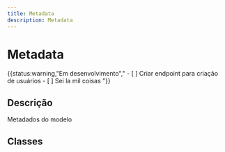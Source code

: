 ```yaml
---
title: Metadata
description: Metadata
---
```


# Metadata

{{status:warning,"Em desenvolvimento","
    - [ ] Criar endpoint para criação de usuários
    - [ ] Sei la mil coisas
"}}

## Descrição

Metadados do modelo

## Classes
